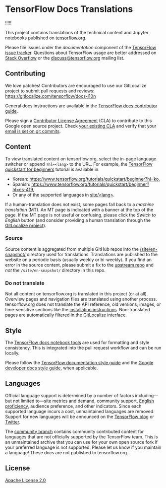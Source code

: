 # TensorFlow Docs Translations

!!!!!

This project contains translations of the technical content and Jupyter
notebooks published on [tensorflow.org](https://www.tensorflow.org/guide).

Please file issues under the *documentation* component of the
[TensorFlow issue tracker](https://github.com/tensorflow/tensorflow/issues/new?template=20-documentation-issue.md).
Questions about TensorFlow usage are better addressed on
[Stack Overflow](https://stackoverflow.com/questions/tagged/tensorflow) or the
[discuss@tensorflow.org](https://groups.google.com/a/tensorflow.org/forum/#!forum/discuss)
mailing list.

## Contributing

We love patches! Contributors are encouraged to use our GitLocalize project to
submit pull requests and reviews: https://gitlocalize.com/tensorflow/docs-l10n

General docs instructions are available in the
[TensorFlow docs contributor guide](https://www.tensorflow.org/community/contribute/docs).

Please sign a
[Contributor License Agreement](https://cla.developers.google.com/) (CLA) to
contribute to this Google open source project. Check
[your existing CLA](https://cla.developers.google.com/clas) and verify that
your [email is set on git commits](https://docs.github.com/en/github/setting-up-and-managing-your-github-user-account/setting-your-commit-email-address).

## Content

To view translated content on tensorflow.org, select the in-page language
switcher or append `?hl=<lang>` to the URL. For example, the
[TensorFlow quickstart for beginners](https://www.tensorflow.org/tutorials/quickstart/beginner?hl=en)
tutorial is available in:

* Korean: https://www.tensorflow.org/tutorials/quickstart/beginner?hl=ko,
* Spanish: https://www.tensorflow.org/tutorials/quickstart/beginner?hl=es-419,
* Or any of the supported languages in [site/&lt;lang&gt;](./site/).

If a human-translation does not exist, some pages fall back to a *machine
translation* (MT). An MT page is indicated with a banner at the top of the page.
If the MT page is not useful or confusing, please click the *Switch to English*
button (and consider providing a human translation through the
[GitLocalize project](https://gitlocalize.com/tensorflow/docs-l10n)).

### Source

Source content is aggregated from multiple GitHub repos into the
[/site/en-snapshot/](./site/en-snapshot/) directory used for translations.
Translations are published to the website on a periodic basis (usually weekly or
bi-weekly). If you find an error in the source content, please submit a fix to
the [upstream repo](./site/en-snapshot/README.md) and *not* the
`/site/en-snapshot/` directory in this repo.

### Do not translate

Not all content on tensorflow.org is translated in this project (or at all).
Overview pages and navigation files are translated using another process.
tensorflow.org does not translate the API reference, old versions, images, or
time-sensitive sections like the
[installation instructions](https://www.tensorflow.org/install). Non-translated
pages are automatically filtered in the
[GitLocalize](https://gitlocalize.com/tensorflow/docs-l10n) interface.

## Style

The [TensorFlow docs notebook tools](https://github.com/tensorflow/docs/tree/master/tools/tensorflow_docs/tools)
are used for formatting and style consistency. This is integrated into the pull
request workflow and can be run locally.

Please follow the
[TensorFlow documentation style guide](https://www.tensorflow.org/community/contribute/docs_style)
and the
[Google developer docs style guide](https://developers.google.com/style/highlights),
when applicable.

## Languages

Official language support is determined by a number of factors including—but not
limited to—site metrics and demand, community support,
[English proficiency](https://en.wikipedia.org/wiki/EF_English_Proficiency_Index),
audience preference, and other indicators. Since each supported language incurs
a cost, unmaintained languages are removed. Support for new languages will be
announced on the [TensorFlow blog](https://blog.tensorflow.org/) or
[Twitter](https://twitter.com/TensorFlow).

The [community branch](https://github.com/tensorflow/docs-l10n/tree/community/site)
contains community contributed content for languages that are not officially
supported by the TensorFlow team. This is an unmaintained archive that you can
use for your own open source fork if your preferred language is not supported.
Please let us know if you maintain a language! These docs are not published to
tensorflow.org.

## License

[Apache License 2.0](LICENSE)
